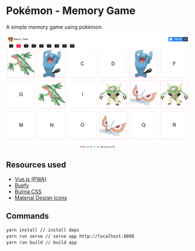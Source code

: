 # Pokémon - Memory Game

A simple memory game using pokémon.

![demo](demo-cover.png)

## Resources used

- [Vue.js (PWA)](https://vuejs.org)
- [Buefy](https://buefy.org/)
- [Bulma CSS](https://bulma.io/)
- [Material Design Icons](https://materialdesignicons.com/)

## Commands

```sh
yarn install // install deps
yarn run serve // serve app http://localhost:8080
yarn run build // build app
```
